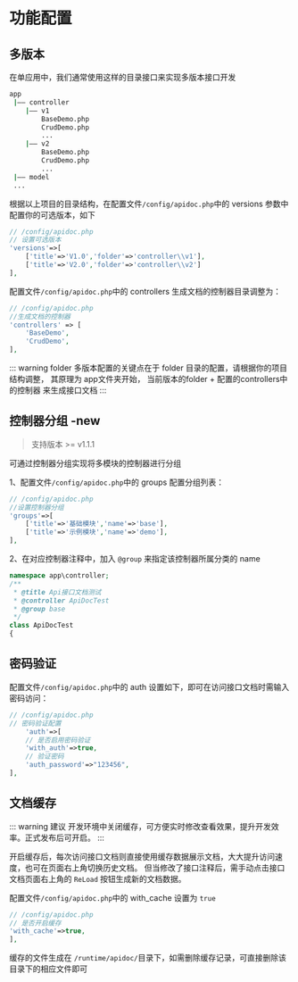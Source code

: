 # 功能配置

## 多版本

在单应用中，我们通常使用这样的目录接口来实现多版本接口开发
```sh
app
 |—— controller
    |—— v1
        BaseDemo.php
        CrudDemo.php
        ...
    |—— v2
        BaseDemo.php
        CrudDemo.php
        ...
 |—— model
 ...
```

根据以上项目的目录结构，在配置文件`/config/apidoc.php`中的 versions 参数中配置你的可选版本，如下
```php
// /config/apidoc.php
// 设置可选版本
'versions'=>[
    ['title'=>'V1.0','folder'=>'controller\\v1'],
    ['title'=>'V2.0','folder'=>'controller\\v2']
],
```

配置文件`/config/apidoc.php`中的 controllers 生成文档的控制器目录调整为：
```php
// /config/apidoc.php
//生成文档的控制器
'controllers' => [
    'BaseDemo',
    'CrudDemo',
],
```

::: warning folder
多版本配置的关键点在于 folder 目录的配置，请根据你的项目结构调整，
其原理为 app文件夹开始， 当前版本的folder + 配置的controllers中的控制器 来生成接口文档
:::


## 控制器分组  -new
> 支持版本 >= v1.1.1

可通过控制器分组实现将多模块的控制器进行分组

1、配置文件`/config/apidoc.php`中的 groups 配置分组列表：
```php
// /config/apidoc.php
//设置控制器分组
'groups'=>[
    ['title'=>'基础模块','name'=>'base'],
    ['title'=>'示例模块','name'=>'demo'],
],
```

2、在对应控制器注释中，加入 `@group` 来指定该控制器所属分类的 name
```php
namespace app\controller;
/**
 * @title Api接口文档测试
 * @controller ApiDocTest
 * @group base
 */
class ApiDocTest
{ 
```



## 密码验证
配置文件`/config/apidoc.php`中的 auth 设置如下，即可在访问接口文档时需输入密码访问：
```php
// /config/apidoc.php
// 密码验证配置
    'auth'=>[
    // 是否启用密码验证
    'with_auth'=>true,
    // 验证密码
    'auth_password'=>"123456",
],
```

## 文档缓存
::: warning 建议
开发环境中关闭缓存，可方便实时修改查看效果，提升开发效率。正式发布后可开启。
:::

开启缓存后，每次访问接口文档则直接使用缓存数据展示文档，大大提升访问速度，也可在页面右上角切换历史文档。
但当修改了接口注释后，需手动点击接口文档页面右上角的 `ReLoad` 按钮生成新的文档数据。

配置文件`/config/apidoc.php`中的 with_cache 设置为 `true`
```php
// /config/apidoc.php
// 是否开启缓存
'with_cache'=>true,
],
```

缓存的文件生成在 `/runtime/apidoc/`目录下，如需删除缓存记录，可直接删除该目录下的相应文件即可



